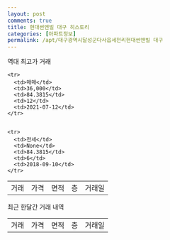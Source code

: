 ```yaml
---
layout: post
comments: true
title: 현대썬앤빌 대구 히스토리
categories: [아파트정보]
permalink: /apt/대구광역시달성군다사읍세천리현대썬앤빌 대구
---
```


역대 최고가 거래
<table class="sortable">
    <tr>
      <td>거래</td>
      <td>가격</td>
      <td>면적</td>
      <td>층</td>
      <td>거래일</td>
    </tr>
    
    <tr>
      <td>매매</td>
      <td>36,000</td>
      <td>84.3815</td>
      <td>12</td>
      <td>2021-07-12</td>
    </tr>
        
    
    <tr>
      <td>전세</td>
      <td>None</td>
      <td>84.3815</td>
      <td>6</td>
      <td>2018-09-10</td>
    </tr>
        
    
</table>

최근 한달간 거래 내역

<font size='small'>
<table class="sortable">
    <tr>
      <td>거래</td>
      <td>가격</td>
      <td>면적</td>
      <td>층</td>
      <td>거래일</td>
    </tr>

</table>
</font>

